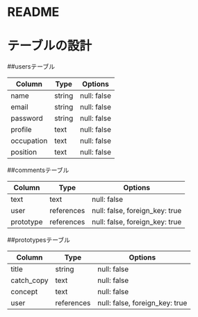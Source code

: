 # README

# テーブルの設計

##usersテーブル

| Column             | Type   | Options     |
| ------------------ | ------ | ----------- |
| name               | string | null: false |
| email              | string | null: false |
| password           | string | null: false |
| profile            | text   | null: false |
| occupation         | text   | null: false |
| position           | text   | null: false |


##commentsテーブル

| Column             | Type       | Options                        |
| ------------------ | -----------| -----------------------------  |
| text               | text       | null: false                    |
| user               | references | null: false, foreign_key: true |
| prototype          | references | null: false, foreign_key: true |



##prototypesテーブル

| Column             | Type      | Options                       |
| ------------------ | ------    | ------------------------------|
| title              | string    | null: false                   |
| catch_copy         | text      | null: false                   |
| concept            | text      | null: false                   |
| user               | references| null: false, foreign_key: true|

